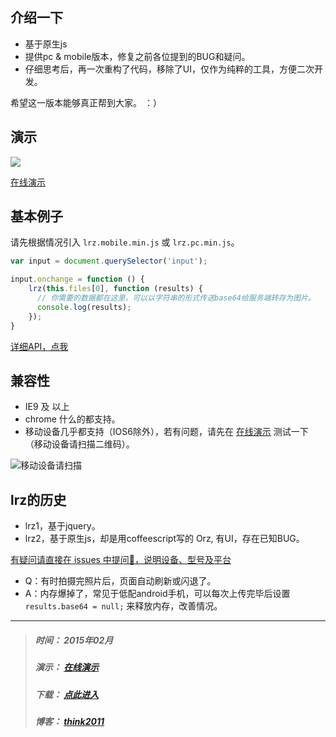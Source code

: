 ## 介绍一下
* 基于原生js
* 提供pc & mobile版本，修复之前各位提到的BUG和疑问。
* 仔细思考后，再一次重构了代码，移除了UI，仅作为纯粹的工具，方便二次开发。

希望这一版本能够真正帮到大家。 ：）

## 演示
![](http://think2011.qiniudn.com/lrz3-demo.gif)

[在线演示](http://lrz3.herokuapp.com/)

## 基本例子
请先根据情况引入 `lrz.mobile.min.js` 或 `lrz.pc.min.js`。

```javascript
var input = document.querySelector('input');

input.onchange = function () {
	lrz(this.files[0], function (results) {
	  // 你需要的数据都在这里，可以以字符串的形式传送base64给服务端转存为图片。
      console.log(results); 
	});
}
```

[详细API，点我](https://github.com/think2011/localResizeIMG3/wiki)

## 兼容性
* IE9 及 以上
* chrome 什么的都支持。
* 移动设备几乎都支持（IOS6除外），若有问题，请先在 [在线演示](http://lrz3.herokuapp.com/) 测试一下（移动设备请扫描二维码）。

![移动设备请扫描](http://think2011.qiniudn.com/lrz3-qrcode.png)

## lrz的历史
* lrz1，基于jquery。
* lrz2，基于原生js，却是用coffeescript写的 Orz, 有UI，存在已知BUG。

[有疑问请直接在 issues 中提问👊，说明设备、型号及平台](https://github.com/think2011/localResizeIMG3/issues)

* Q：有时拍摄完照片后，页面自动刷新或闪退了。
* A：内存爆掉了，常见于低配android手机，可以每次上传完毕后设置 `results.base64 = null;` 来释放内存，改善情况。

---
> ##### 时间： 2015年02月
> ##### 演示： [在线演示](http://lrz3.herokuapp.com/)
> ##### 下载： [点此进入](https://github.com/think2011/localResizeIMG3/releases)
> ##### 博客： [think2011](http://think2011.github.io)

